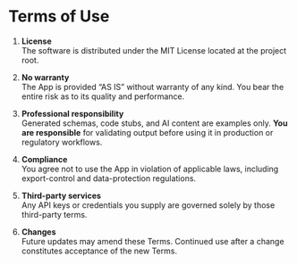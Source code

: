 # Terms of Use

1. **License**  
   The software is distributed under the MIT License located at the project root.


2. **No warranty**  
   The App is provided “AS IS” without warranty of any kind. You bear the entire risk as to its quality and performance.


3. **Professional responsibility**  
   Generated schemas, code stubs, and AI content are examples only. **You are responsible** for validating output before using it in production or regulatory workflows.


4. **Compliance**  
   You agree not to use the App in violation of applicable laws, including export-control and data-protection regulations.


5. **Third-party services**  
   Any API keys or credentials you supply are governed solely by those third-party terms.


6. **Changes**  
   Future updates may amend these Terms. Continued use after a change constitutes acceptance of the new Terms.

